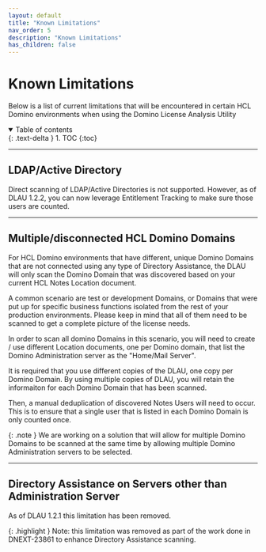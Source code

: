 ```yaml
---
layout: default
title: "Known Limitations"
nav_order: 5
description: "Known Limitations"
has_children: false
---
```


<h1>Known Limitations</h1>

Below is a list of current limitations that will be encountered in certain HCL Domino environments when using the Domino License Analysis Utility

<details open markdown="block">
  <summary>
    Table of contents
  </summary>
  {: .text-delta }
1. TOC
{:toc}
</details>

___
## LDAP/Active Directory

Direct scanning of LDAP/Active Directories is not supported. However, as of DLAU 1.2.2, you can now leverage Entitlement Tracking to make sure those users are counted.

___
## Multiple/disconnected HCL Domino Domains

For HCL Domino environments that have different, unique Domino Domains that are not connected using any type of Directory Assistance, the DLAU will only scan the Domino Domain that was discovered based on your current HCL Notes Location document.

A common scenario are test or development Domains, or Domains that were put up for specific business functions isolated from the rest of your production environments. Please keep in mind that all of them need to be scanned to get a complete picture of the license needs.

In order to scan all domino Domains in this scenario, you will need to create / use different Location documents, one per Domino domain, that list the Domino Administration server as the "Home/Mail Server".

It is required that you use different copies of the DLAU, one copy per Domino Domain. By using multiple copies of DLAU, you will retain the informaiton for each Domino Domain that has been scanned.

Then, a manual deduplication of discovered Notes Users will need to occur. This is to ensure that a single user that is listed in each Domino Domain is only counted once.

{: .note }
We are working on a solution that will allow for multiple Domino Domains to be scanned at the same time by allowing multiple Domino Administration servers to be selected.

___
## Directory Assistance on Servers other than Administration Server

As of DLAU 1.2.1 this limitation has been removed.

{: .highlight }
Note: this limitation was removed as part of the work done in DNEXT-23861 to enhance Directory Assistance scanning.
